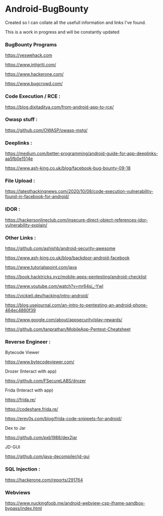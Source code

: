 # Android-BugBounty
<p>Created so I can collate all the usefull information and links I've found.</p> 
<p>This is a work in progress and will be constantly updated</p>

### BugBounty Programs

https://yeswehack.com

https://www.intigriti.com/

https://www.hackerone.com/

https://www.bugcrowd.com/

### Code Execution / RCE :

https://blog.dixitaditya.com/from-android-app-to-rce/


### Owasp stuff :

https://github.com/OWASP/owasp-mstg/

### Deeplinks : 

https://medium.com/better-programming/android-guide-for-app-deeplinks-aa5fb0e1514e

https://www.ash-king.co.uk/blog/facebook-bug-bounty-09-18

### File Upload :

https://latesthackingnews.com/2020/10/08/code-execution-vulnerability-found-in-facebook-for-android/
 
### IDOR :

https://hackersonlineclub.com/insecure-direct-object-references-idor-vulnerability-explain/

### Other Links :

https://github.com/ashishb/android-security-awesome

https://www.ash-king.co.uk/blog/backdoor-android-facebook

https://www.tutorialspoint.com/java

https://book.hacktricks.xyz/mobile-apps-pentesting/android-checklist

https://www.youtube.com/watch?v=mr64si_-YwI

https://vickieli.dev/hacking/intro-android/

https://blog.usejournal.com/an-intro-to-pentesting-an-android-phone-464ec4860f39

https://www.google.com/about/appsecurity/play-rewards/

https://github.com/tanprathan/MobileApp-Pentest-Cheatsheet

### Reverse Engineer :

Bytecode Viewer

https://www.bytecodeviewer.com/

Drozer (Interact with app)

https://github.com/FSecureLABS/drozer

Frida (Interact with app)

https://frida.re/

https://codeshare.frida.re/

https://erev0s.com/blog/frida-code-snippets-for-android/

Dex to Jar

https://github.com/pxb1988/dex2jar

JD-GUI 

https://github.com/java-decompiler/jd-gui



### SQL Injection :

https://hackerone.com/reports/291764

### Webviews

https://www.nuckingfoob.me/android-webview-csp-iframe-sandbox-bypass/index.html

